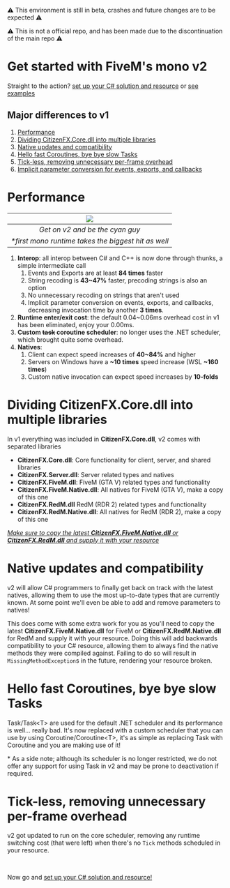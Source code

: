 ⚠️ This environment is still in beta, crashes and future changes are to be expected ⚠️

⚠️ This is not a official repo, and has been made due to the discontinuation of the main repo  ⚠️
# Get started with FiveM's mono v2
Straight to the action? [set up your C# solution and resource](Setup.md) or [see examples](Examples/Overview.md)

## Major differences to v1
1. [Performance](#performance)
2. [Dividing CitizenFX.Core.dll into multiple libraries](#dividing-citizenfxcoredll-into-multiple-libraries)
3. [Native updates and compatibility](#dividing-citizenfxcoredll-into-multiple-libraries)
4. [Hello fast Coroutines, bye bye slow Tasks](#native-updates-and-compatibility)
5. [Tick-less, removing unnecessary per-frame overhead](#tick-less-removing-unnecessary-per-frame-overhead)
6. [Implicit parameter conversion for events, exports, and callbacks](Examples/MsgPack.md)

# Performance
| ![](https://user-images.githubusercontent.com/102315529/233750229-141384dd-d36b-4399-b423-fde740a1e542.png) |
|:--:|
| *Get on v2 and be the cyan guy* |
| *\*first mono runtime takes the biggest hit as well* |
1. **Interop**: all interop between C# and C++ is now done through thunks, a simple intermediate call
	1. Events and Exports are at least **84 times** faster
	2. String recoding is **43~47%** faster, precoding strings is also an option
	3. No unnecessary recoding on strings that aren't used
	4. Implicit parameter conversion on events, exports, and callbacks, decreasing invocation time by another **3 times**.
2. **Runtime enter/exit cost**: the default 0.04~0.06ms overhead cost in v1 has been eliminated, enjoy your 0.00ms.
3. **Custom ~~task~~ coroutine scheduler**: no longer uses the .NET scheduler, which brought quite some overhead.
4. **Natives**:
	1. Client can expect speed increases of **40~84%** and higher
	2. Servers on Windows have a **~10 times** speed increase (WSL **~160 times**)
	3. Custom native invocation can expect speed increases by **10-folds**

# Dividing CitizenFX.Core.dll into multiple libraries
In v1 everything was included in **CitizenFX.Core.dll**, v2 comes with separated libraries 
* **CitizenFX.Core.dll**: Core functionality for client, server, and shared libraries
* **CitizenFX.Server.dll**: Server related types and natives
* **CitizenFX.FiveM.dll**: FiveM (GTA V) related types and functionality
* **CitizenFX.FiveM.Native.dll**: All natives for FiveM (GTA V), make a copy of this one
* **CitizenFX.RedM.dll** RedM (RDR 2) related types and functionality
* **CitizenFX.RedM.Native.dll**: All natives for RedM (RDR 2), make a copy of this one

[*Make sure to copy the latest **CitizenFX.FiveM.Native.dll** or **CitizenFX.RedM.dll** and supply it with your resource*](#native-updates-and-compatibility)

# Native updates and compatibility
v2 will allow C# programmers to finally get back on track with the latest natives, allowing them to use the most up-to-date types that are currently known. At some point we'll even be able to add and remove parameters to natives!

This does come with some extra work for you as you'll need to copy the latest **CitizenFX.FiveM.Native.dll** for FiveM or **CitizenFX.RedM.Native.dll** for RedM and supply it with your resource. Doing this will add backwards compatibility to your C# resource, allowing them to always find the native methods they were compiled against. Failing to do so will result in `MissingMethodException`s in the future, rendering your resource broken.

# Hello fast Coroutines, bye bye slow Tasks
Task/Task\<T\> are used for the default .NET scheduler and its performance is well... really bad. It's now replaced with a custom scheduler that you can use by using Coroutine/Coroutine\<T\>, it's as simple as replacing Task with Coroutine and you are making use of it!

\* As a side note; although its scheduler is no longer restricted, we do not offer any support for using Task in v2 and may be prone to deactivation if required.

# Tick-less, removing unnecessary per-frame overhead
v2 got updated to run on the core scheduler, removing any runtime switching cost (that were left) when there's no `Tick` methods scheduled in your resource.

&nbsp;

Now go and [set up your C# solution and resource!](Setup.md)
